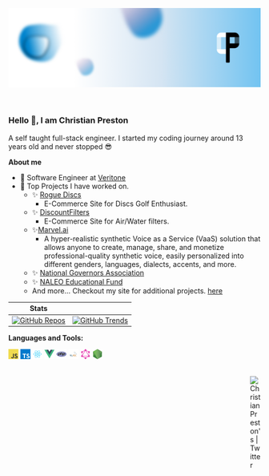 <p align="center"><a href="https://christianpreston.com"><img src="assets/banner.png" alt="horizon hero banner" /></a></p>

<br />

### Hello 👋, I am Christian Preston

A self taught full-stack engineer. I started my coding journey around 13 years old and never stopped 😎

**About me**

- 💼 Software Engineer at [Veritone](https://veritone.com)
- 📂 Top Projects I have worked on.
  - ✨ [Rogue Discs](https://rougediscs.com)
    - E-Commerce Site for Discs Golf Enthusiast.
  - ✨ [DiscountFilters](https://discountfilters.com)
    - E-Commerce Site for Air/Water filters.
  - ✨[Marvel.ai](https://www.veritone.com/applications/marvelai)
    - A hyper-realistic synthetic Voice as a Service (VaaS) solution that allows anyone to create, manage, share, and monetize professional-quality synthetic voice, easily personalized into different genders, languages, dialects, accents, and more.
  - ✨ [National Governors Association](https://www.nga.org/)
  - ✨ [NALEO Educational Fund](https://naleo.org/)
  - And more... Checkout my site for additional projects. [here](https://christianpreston.com)

| **Stats**                                                                                                                                                                |                                                                                                                                                         |
| ------------------------------------------------------------------------------------------------------------------------------------------------------------------------ | ------------------------------------------------------------------------------------------------------------------------------------------------------- |
| [![GitHub Repos](https://api.githubtrends.io/user/svg/cpreston321/repos?include_private=true&time_range=one_year&use_percent=false&theme=dark)](https://githubtrends.io) | [![GitHub Trends](https://api.githubtrends.io/user/svg/cpreston321/langs?include_private=true&time_range=one_year&theme=dark)](https://githubtrends.io) |

**Languages and Tools:**

<code><img height="20" src="https://raw.githubusercontent.com/github/explore/80688e429a7d4ef2fca1e82350fe8e3517d3494d/topics/javascript/javascript.png"></code>
<code><img height="20" src="https://raw.githubusercontent.com/github/explore/80688e429a7d4ef2fca1e82350fe8e3517d3494d/topics/typescript/typescript.png"></code>
<code><img height="20" src="https://raw.githubusercontent.com/github/explore/80688e429a7d4ef2fca1e82350fe8e3517d3494d/topics/react/react.png"></code>
<code><img height="20" src="https://raw.githubusercontent.com/github/explore/80688e429a7d4ef2fca1e82350fe8e3517d3494d/topics/vue/vue.png"></code>
<code><img height="20" src="https://raw.githubusercontent.com/github/explore/80688e429a7d4ef2fca1e82350fe8e3517d3494d/topics/php/php.png"></code>
<code><img height="20" src="https://raw.githubusercontent.com/github/explore/80688e429a7d4ef2fca1e82350fe8e3517d3494d/topics/mysql/mysql.png"></code>
<code><img height="20" src="https://raw.githubusercontent.com/github/explore/5c058a388828bb5fde0bcafd4bc867b5bb3f26f3/topics/graphql/graphql.png"></code>
<code><img height="20" src="https://raw.githubusercontent.com/github/explore/80688e429a7d4ef2fca1e82350fe8e3517d3494d/topics/nodejs/nodejs.png"></code>

<br />

<a href="https://twitter.com/christian_ggg">
  <img align="right" alt="Christian Preston's | Twitter" width="21px" src="https://raw.githubusercontent.com/anuraghazra/anuraghazra/master/assets/twitter.svg" />
</a>
